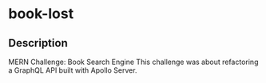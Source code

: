 # book-lost

## Description
MERN Challenge: Book Search Engine
This challenge was about refactoring a GraphQL API built with Apollo Server. 